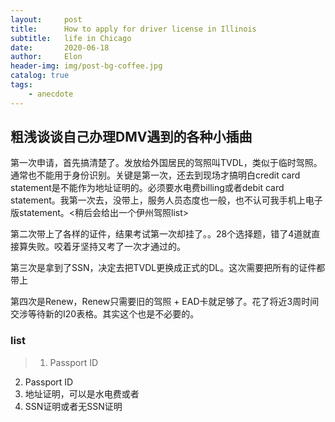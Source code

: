 ```yaml
---
layout:     post
title:      How to apply for driver license in Illinois
subtitle:   life in Chicago
date:       2020-06-18
author:     Elon
header-img: img/post-bg-coffee.jpg
catalog: true
tags:
    - anecdote
---
```


## 粗浅谈谈自己办理DMV遇到的各种小插曲

第一次申请，首先搞清楚了。发放给外国居民的驾照叫TVDL，类似于临时驾照。通常也不能用于身份识别。关键是第一次，还去到现场才搞明白credit card statement是不能作为地址证明的。必须要水电费billing或者debit card statement。我第一次去，没带上，服务人员态度也一般，也不认可我手机上电子版statement。<稍后会给出一个伊州驾照list>

第二次带上了各样的证件，结果考试第一次却挂了。。28个选择题，错了4道就直接算失败。咬着牙坚持又考了一次才通过的。

第三次是拿到了SSN，决定去把TVDL更换成正式的DL。这次需要把所有的证件都带上

第四次是Renew，Renew只需要旧的驾照 + EAD卡就足够了。花了将近3周时间交涉等待新的I20表格。其实这个也是不必要的。

### list
> 1. Passport ID
2. Passport ID
3. 地址证明，可以是水电费或者
4. SSN证明或者无SSN证明